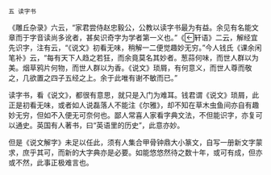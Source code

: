     五 读字书 

   《雕丘杂录》六云，“家君尝侍赵忠毅公，公教以读字书最为有益。余见有名能文章而于字音读尚多讹者，甚矣识奇字为学者第一义也。”《轩语》二云，解经宜先识字，注有云，“《说文》初看无味，稍解一二便觉趣妙无穷。”今人钱氏《课余闲笔补》云，“每有天下人趋之若狂，而余竟莫名其妙者。葱蒜何味，而世人群以为美。烟草鸦片何物，而世人群以为香。《说文》琐屑，有何意义，而世人尊而敬之，几欲置之四子五经之上。余于此唯有谢不敏而已。”

   读字书，看《说文》，都很有意思，就只是入门为难耳。钱君谓《说文》琐屑，此正是初看无味，或者如人说磊落人不能注《尔雅》，却不知在草木虫鱼间亦自有趣妙无穷，但如不入便无可奈何也。鄙人常喜人家看字典文法，不但能识字，亦复可以通史。英国有人著书，曰“英语里的历史”，此意亦妙。

   但是《说文解字》未足以任此，须有人集合甲骨钟鼎大小篆文，自写一册新文字蒙求，庶乎其可，而新的大字典亦是必要。如能悠悠然待之数十年，或可有成，但亦或不然，此事正极难言也。

